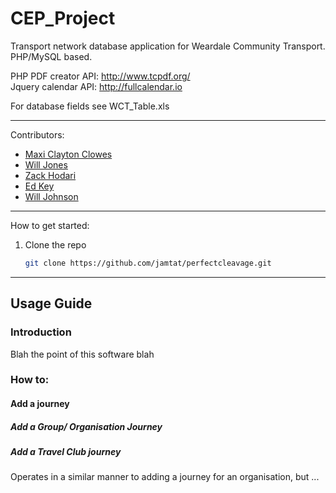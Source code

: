 # CEP_Project

Transport network database application for Weardale Community Transport.
PHP/MySQL based.

PHP PDF creator API: http://www.tcpdf.org/  
Jquery calendar API: http://fullcalendar.io  

For database fields see WCT_Table.xls
________________________________________________________________________________

Contributors:
 - [Maxi Clayton Clowes](https://github.com/jamtat)
 - [Will Jones](https://github.com/Cwebster95)
 - [Zack Hodari](https://github.com/Samalot)
 - [Ed Key](https://github.com/nathanosborn)
 - [Will Johnson](https://github.com/AlekseySolovey)
________________________________________________________________________________

How to get started:

1. Clone the repo
    ```bash
    git clone https://github.com/jamtat/perfectcleavage.git
    ```

________________________________________________________________________________

## Usage Guide
### Introduction
Blah the point of this software blah

### How to:
#### Add a journey

##### Add a Group/ Organisation Journey

##### Add a Travel Club journey
Operates in a similar manner to adding a journey for an organisation, but ...

